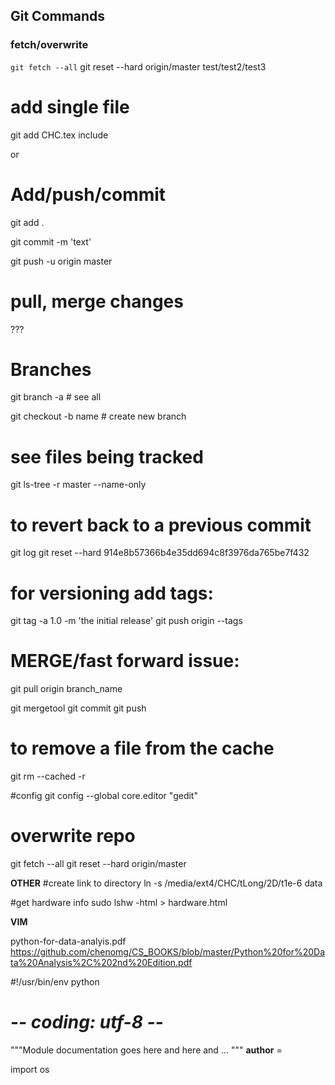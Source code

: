 ## Git Commands

### fetch/overwrite
`git fetch --all`
git reset --hard origin/master
test/test2/test3


# add single file
git add CHC.tex include

or 

# Add/push/commit
git add . 

git commit -m 'text'

git push -u origin master


# pull, merge changes
???

# Branches
git branch -a      # see all

git checkout -b name  # create new branch


# see files being tracked
git ls-tree -r master --name-only


# to revert back to a previous commit
git log
git reset --hard 914e8b57366b4e35dd694c8f3976da765be7f432


# for versioning add tags:
git tag -a 1.0 -m 'the initial release'
git push origin --tags

# MERGE/fast forward issue:
git pull origin branch_name

git mergetool
git commit
git push

# to remove a file from the cache
git rm --cached -r <file>


#config
 git config --global core.editor "gedit"

# overwrite repo
git fetch --all
git reset --hard origin/master




**OTHER**
#create link to directory
ln -s /media/ext4/CHC/tLong/2D/t1e-6 data


#get hardware info
sudo lshw -html > hardware.html



**VIM**


python-for-data-analyis.pdf
https://github.com/chenomg/CS_BOOKS/blob/master/Python%20for%20Data%20Analysis%2C%202nd%20Edition.pdf


#!/usr/bin/env python
# -*- coding: utf-8 -*-

"""Module documentation goes here
   and here
   and ...
"""
__author__ =

import os

